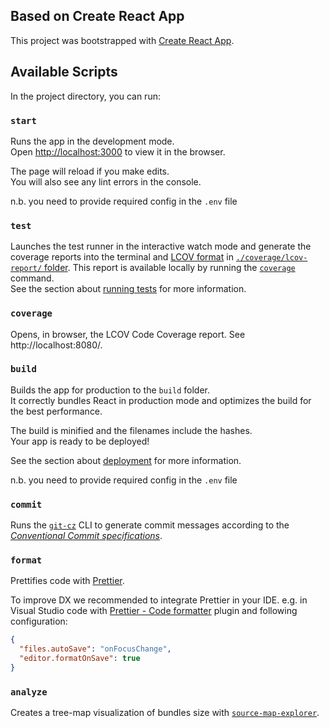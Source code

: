 ## Based on Create React App

This project was bootstrapped with [Create React App](https://github.com/facebook/create-react-app).

## Available Scripts

In the project directory, you can run:

### `start`

Runs the app in the development mode.<br />
Open [http://localhost:3000](http://localhost:3000) to view it in the browser.

The page will reload if you make edits.<br />
You will also see any lint errors in the console.

n.b. you need to provide required config in the `.env` file

### `test`

Launches the test runner in the interactive watch mode and generate the coverage reports into the terminal and [LCOV format](https://wiki.documentfoundation.org/Development/Lcov) in [`./coverage/lcov-report/` folder](./coverage/lcov-report/). This report is available locally by running the [`coverage`](#coverage) command.<br />
See the section about [running tests](https://facebook.github.io/create-react-app/docs/running-tests) for more information.

### `coverage`

Opens, in browser, the LCOV Code Coverage report. See http://localhost:8080/.

### `build`

Builds the app for production to the `build` folder.<br />
It correctly bundles React in production mode and optimizes the build for the best performance.

The build is minified and the filenames include the hashes.<br />
Your app is ready to be deployed!

See the section about [deployment](https://facebook.github.io/create-react-app/docs/deployment) for more information.

n.b. you need to provide required config in the `.env` file

### `commit`

Runs the [`git-cz`](https://github.com/streamich/git-cz) CLI to generate commit messages according to the [_Conventional Commit specifications_](https://www.conventionalcommits.org/en/v1.0.0/#specification).

### `format`

Prettifies code with [Prettier](https://prettier.io/).

To improve DX we recommended to integrate Prettier in your IDE.
e.g. in Visual Studio code with [Prettier - Code formatter](https://marketplace.visualstudio.com/items?itemName=esbenp.prettier-vscode) plugin and following configuration:

```json
{
  "files.autoSave": "onFocusChange",
  "editor.formatOnSave": true
}
```

### `analyze`

Creates a tree-map visualization of bundles size with [`source-map-explorer`](https://www.npmjs.com/package/source-map-explorer).
